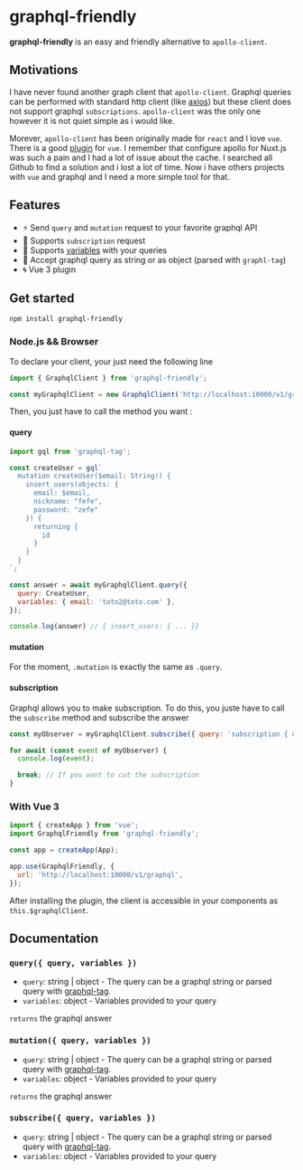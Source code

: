 # graphql-friendly

**graphql-friendly** is an easy and friendly alternative to `apollo-client`.

## Motivations

I have never found another graph client that `apollo-client`. Graphql queries can be performed with standard http client (like [axios](https://github.com/axios/axios)) but these client does not support graphql `subscriptions`. `apollo-client` was the only one however it is not quiet simple as i would like.

Morever, `apollo-client` has been originally made for `react` and I love `vue`. There is a good [plugin](https://apollo.vuejs.org/guide/) for `vue`. I remember that configure apollo for Nuxt.js was such a pain and I had a lot of issue about the cache. I searched all Github to find a solution and i lost a lot of time. Now i have others projects with `vue` and graphql and I need a more simple tool for that.

## Features

- :zap: Send `query` and `mutation` request to your favorite graphql API
- :tada: Supports `subscription` request 
- :rainbow: Supports [variables](https://graphql.org/learn/queries/#variables) with your queries
- :octopus: Accept graphql query as string or as object (parsed with `graphl-tag`)
- :cyclone: Vue 3 plugin
  
## Get started

```
npm install graphql-friendly
```

### Node.js && Browser

To declare your client, your just need the following line

```js
import { GraphqlClient } from 'graphql-friendly';

const myGraphqlClient = new GraphqlClient('http://localhost:10000/v1/graphql');
```

Then, you just have to call the method you want :

#### query

```js
import gql from 'graphql-tag';

const createUser = gql`
  mutation createUser($email: String!) {
    insert_users(objects: {
      email: $email,
      nickname: "fefe",
      password: "zefe"
    }) {
      returning {
        id
      }
    }
  }
`;

const answer = await myGraphqlClient.query({
  query: CreateUser,
  variables: { email: 'toto2@toto.com' },
});

console.log(answer) // { insert_users: { ... }}
```

#### mutation

For the moment, `.mutation` is exactly the same as `.query`.

#### subscription

Graphql allows you to make subscription. To do this, you juste have to call the `subscribe` method and subscribe the answer

```js
const myObserver = myGraphqlClient.subscribe({ query: 'subscription { users { id } }' })

for await (const event of myObserver) {
  console.log(event);

  break; // If you want to cut the subscription
}
```

### With Vue 3

```js
import { createApp } from 'vue';
import GraphqlFriendly from 'graphql-friendly';

const app = createApp(App);

app.use(GraphqlFriendly, {
  url: 'http://localhost:10000/v1/graphql',
});
```

After installing the plugin, the client is accessible in your components as `this.$graphqlClient`.

## Documentation

### `query({ query, variables })`

- `query`: string | object - The query can be a graphql string or parsed query with [graphql-tag](https://github.com/apollographql/graphql-tag).
- `variables`: object - Variables provided to your query

`returns` the graphql answer

### `mutation({ query, variables })`

- `query`: string | object - The query can be a graphql string or parsed query with [graphql-tag](https://github.com/apollographql/graphql-tag).
- `variables`: object - Variables provided to your query

`returns` the graphql answer

### `subscribe({ query, variables })`

- `query`: string | object - The query can be a graphql string or parsed query with [graphql-tag](https://github.com/apollographql/graphql-tag).
- `variables`: object - Variables provided to your query

